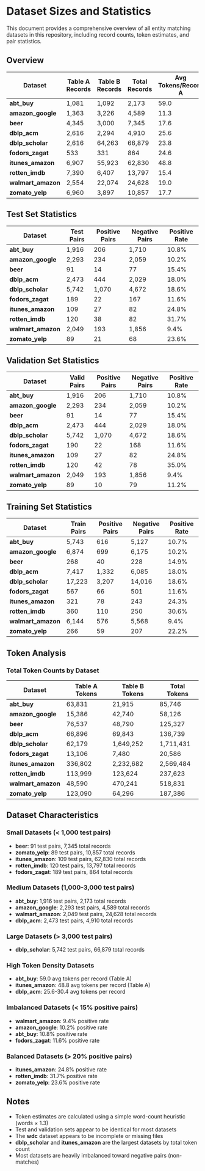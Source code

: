 # Dataset Sizes and Statistics

This document provides a comprehensive overview of all entity matching datasets in this repository, including record counts, token estimates, and pair statistics.

## Overview

| Dataset | Table A Records | Table B Records | Total Records | Avg Tokens/Record A | Avg Tokens/Record B |
|---------|----------------|----------------|---------------|-------------------|-------------------|
| **abt_buy** | 1,081 | 1,092 | 2,173 | 59.0 | 20.1 |
| **amazon_google** | 1,363 | 3,226 | 4,589 | 11.3 | 13.2 |
| **beer** | 4,345 | 3,000 | 7,345 | 17.6 | 16.3 |
| **dblp_acm** | 2,616 | 2,294 | 4,910 | 25.6 | 30.4 |
| **dblp_scholar** | 2,616 | 64,263 | 66,879 | 23.8 | 25.7 |
| **fodors_zagat** | 533 | 331 | 864 | 24.6 | 22.6 |
| **itunes_amazon** | 6,907 | 55,923 | 62,830 | 48.8 | 39.9 |
| **rotten_imdb** | 7,390 | 6,407 | 13,797 | 15.4 | 19.3 |
| **walmart_amazon** | 2,554 | 22,074 | 24,628 | 19.0 | 21.3 |
| **zomato_yelp** | 6,960 | 3,897 | 10,857 | 17.7 | 16.5 |

## Test Set Statistics

| Dataset | Test Pairs | Positive Pairs | Negative Pairs | Positive Rate |
|---------|------------|----------------|----------------|---------------|
| **abt_buy** | 1,916 | 206 | 1,710 | 10.8% |
| **amazon_google** | 2,293 | 234 | 2,059 | 10.2% |
| **beer** | 91 | 14 | 77 | 15.4% |
| **dblp_acm** | 2,473 | 444 | 2,029 | 18.0% |
| **dblp_scholar** | 5,742 | 1,070 | 4,672 | 18.6% |
| **fodors_zagat** | 189 | 22 | 167 | 11.6% |
| **itunes_amazon** | 109 | 27 | 82 | 24.8% |
| **rotten_imdb** | 120 | 38 | 82 | 31.7% |
| **walmart_amazon** | 2,049 | 193 | 1,856 | 9.4% |
| **zomato_yelp** | 89 | 21 | 68 | 23.6% |

## Validation Set Statistics

| Dataset | Valid Pairs | Positive Pairs | Negative Pairs | Positive Rate |
|---------|-------------|----------------|----------------|---------------|
| **abt_buy** | 1,916 | 206 | 1,710 | 10.8% |
| **amazon_google** | 2,293 | 234 | 2,059 | 10.2% |
| **beer** | 91 | 14 | 77 | 15.4% |
| **dblp_acm** | 2,473 | 444 | 2,029 | 18.0% |
| **dblp_scholar** | 5,742 | 1,070 | 4,672 | 18.6% |
| **fodors_zagat** | 190 | 22 | 168 | 11.6% |
| **itunes_amazon** | 109 | 27 | 82 | 24.8% |
| **rotten_imdb** | 120 | 42 | 78 | 35.0% |
| **walmart_amazon** | 2,049 | 193 | 1,856 | 9.4% |
| **zomato_yelp** | 89 | 10 | 79 | 11.2% |

## Training Set Statistics

| Dataset | Train Pairs | Positive Pairs | Negative Pairs | Positive Rate |
|---------|-------------|----------------|----------------|---------------|
| **abt_buy** | 5,743 | 616 | 5,127 | 10.7% |
| **amazon_google** | 6,874 | 699 | 6,175 | 10.2% |
| **beer** | 268 | 40 | 228 | 14.9% |
| **dblp_acm** | 7,417 | 1,332 | 6,085 | 18.0% |
| **dblp_scholar** | 17,223 | 3,207 | 14,016 | 18.6% |
| **fodors_zagat** | 567 | 66 | 501 | 11.6% |
| **itunes_amazon** | 321 | 78 | 243 | 24.3% |
| **rotten_imdb** | 360 | 110 | 250 | 30.6% |
| **walmart_amazon** | 6,144 | 576 | 5,568 | 9.4% |
| **zomato_yelp** | 266 | 59 | 207 | 22.2% |

## Token Analysis

### Total Token Counts by Dataset

| Dataset | Table A Tokens | Table B Tokens | Total Tokens |
|---------|----------------|----------------|--------------|
| **abt_buy** | 63,831 | 21,915 | 85,746 |
| **amazon_google** | 15,386 | 42,740 | 58,126 |
| **beer** | 76,537 | 48,790 | 125,327 |
| **dblp_acm** | 66,896 | 69,843 | 136,739 |
| **dblp_scholar** | 62,179 | 1,649,252 | 1,711,431 |
| **fodors_zagat** | 13,106 | 7,480 | 20,586 |
| **itunes_amazon** | 336,802 | 2,232,682 | 2,569,484 |
| **rotten_imdb** | 113,999 | 123,624 | 237,623 |
| **walmart_amazon** | 48,590 | 470,241 | 518,831 |
| **zomato_yelp** | 123,090 | 64,296 | 187,386 |

## Dataset Characteristics

### Small Datasets (< 1,000 test pairs)
- **beer**: 91 test pairs, 7,345 total records
- **zomato_yelp**: 89 test pairs, 10,857 total records  
- **itunes_amazon**: 109 test pairs, 62,830 total records
- **rotten_imdb**: 120 test pairs, 13,797 total records
- **fodors_zagat**: 189 test pairs, 864 total records

### Medium Datasets (1,000-3,000 test pairs)
- **abt_buy**: 1,916 test pairs, 2,173 total records
- **amazon_google**: 2,293 test pairs, 4,589 total records
- **walmart_amazon**: 2,049 test pairs, 24,628 total records
- **dblp_acm**: 2,473 test pairs, 4,910 total records

### Large Datasets (> 3,000 test pairs)
- **dblp_scholar**: 5,742 test pairs, 66,879 total records

### High Token Density Datasets
- **abt_buy**: 59.0 avg tokens per record (Table A)
- **itunes_amazon**: 48.8 avg tokens per record (Table A)
- **dblp_acm**: 25.6-30.4 avg tokens per record

### Imbalanced Datasets (< 15% positive pairs)
- **walmart_amazon**: 9.4% positive rate
- **amazon_google**: 10.2% positive rate  
- **abt_buy**: 10.8% positive rate
- **fodors_zagat**: 11.6% positive rate

### Balanced Datasets (> 20% positive pairs)
- **itunes_amazon**: 24.8% positive rate
- **rotten_imdb**: 31.7% positive rate
- **zomato_yelp**: 23.6% positive rate

## Notes

- Token estimates are calculated using a simple word-count heuristic (words × 1.3)
- Test and validation sets appear to be identical for most datasets
- The **wdc** dataset appears to be incomplete or missing files
- **dblp_scholar** and **itunes_amazon** are the largest datasets by total token count
- Most datasets are heavily imbalanced toward negative pairs (non-matches) 